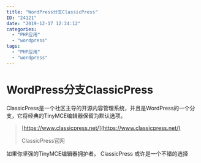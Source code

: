 ```yaml
---
title: "WordPress分支ClassicPress"
ID: "24121"
date: "2019-12-17 12:34:12"
categories: 
  - "PHP应用"
  - "wordpress"
tags: 
  - "PHP应用"
  - "wordpress"
---
```


# WordPress分支ClassicPress

ClassicPress是一个社区主导的开源内容管理系统，并且是WordPress的一个分支，它将经典的TinyMCE编辑器保留为默认选项。

> [https://www.classicpress.net/](https://www.classicpress.net/)
> 
> ClassicPress官网

如果你坚强的TinyMCE编辑器拥护者， ClassicPress 或许是一个不错的选择
